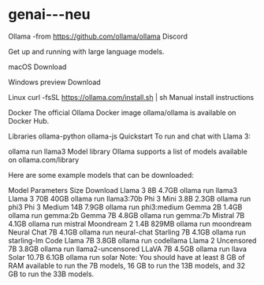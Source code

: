 # genai---neu

Ollama -from https://github.com/ollama/ollama
Discord

Get up and running with large language models.

macOS
Download

Windows preview
Download

Linux
curl -fsSL https://ollama.com/install.sh | sh
Manual install instructions

Docker
The official Ollama Docker image ollama/ollama is available on Docker Hub.

Libraries
ollama-python
ollama-js
Quickstart
To run and chat with Llama 3:

ollama run llama3
Model library
Ollama supports a list of models available on ollama.com/library

Here are some example models that can be downloaded:

Model	Parameters	Size	Download
Llama 3	8B	4.7GB	ollama run llama3
Llama 3	70B	40GB	ollama run llama3:70b
Phi 3 Mini	3.8B	2.3GB	ollama run phi3
Phi 3 Medium	14B	7.9GB	ollama run phi3:medium
Gemma	2B	1.4GB	ollama run gemma:2b
Gemma	7B	4.8GB	ollama run gemma:7b
Mistral	7B	4.1GB	ollama run mistral
Moondream 2	1.4B	829MB	ollama run moondream
Neural Chat	7B	4.1GB	ollama run neural-chat
Starling	7B	4.1GB	ollama run starling-lm
Code Llama	7B	3.8GB	ollama run codellama
Llama 2 Uncensored	7B	3.8GB	ollama run llama2-uncensored
LLaVA	7B	4.5GB	ollama run llava
Solar	10.7B	6.1GB	ollama run solar
Note: You should have at least 8 GB of RAM available to run the 7B models, 16 GB to run the 13B models, and 32 GB to run the 33B models.

